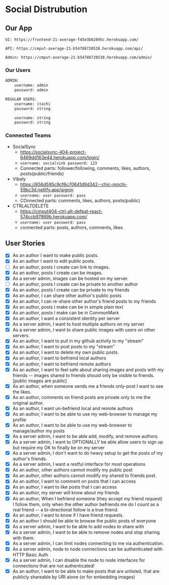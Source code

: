 # Social Distrubution
## Our App
`UI: https://frontend-21-average-f45e3b82895c.herokuapp.com/`

`API: https://cmput-average-21-b54788720538.herokuapp.com/api/`

`Admin: https://cmput-average-21-b54788720538.herokuapp.com/admin/`

### Our Users
```bash
ADMIN:
    username: admin
    password: admin

REGULAR USERS:
    username: itachi
    password: string

    username: string
    password: string
```

### Connected Teams
- SocialSync 
    - https://socialsync-404-project-6469dd163e44.herokuapp.com/login/
    - `username: socialsink password: 123`
    - Connected parts: follower/following, comments, likes, authors, posts(public/friends)
- Vibely
    - https://656d595c9cf6c70641d9d342--chic-mochi-59bc3d.netlify.app/signin
    - `username: user password: pass`
    -  COnnected parts: comments, likes, authors, posts(public)
- CTRLALTDELETE
    - https://cmput404-ctrl-alt-defeat-react-574ccb97869b.herokuapp.com/
    - `username: user password: pass`
    - connected parts: posts, authors, comments, likes


## User Stories
   
   - [x] As an author I want to make public posts.
   - [x] As an author I want to edit public posts.
   - [ ] As an author, posts I create can link to images.
   - [x] As an author, posts I create can be images.
   - [x] As a server admin, images can be hosted on my server.
   - [ ] As an author, posts I create can be private to another author
   - [x] As an author, posts I create can be private to my friends
   - [x] As an author, I can share other author's public posts
   - [x] As an author, I can re-share other author's friend posts to my friends
   - [x] As an author, posts I make can be in simple plain text
   - [x] As an author, posts I make can be in CommonMark
   - [x] As an author, I want a consistent identity per server
   - [x] As a server admin, I want to host multiple authors on my server
   - [x] As a server admin, I want to share public images with users
     on other servers.
   - [x] As an author, I want to pull in my github activity to my "stream"
   - [x] As an author, I want to post posts to my "stream"
   - [x] As an author, I want to delete my own public posts.
   - [x] As an author, I want to befriend local authors
   - [x] As an author, I want to befriend remote authors
   - [x] As an author, I want to feel safe about sharing images and posts
     with my friends -- images shared to friends should only be
     visible to friends. [public images are public]
   - [x] As an author, when someone sends me a friends only-post I want to
     see the likes.
   - [x] As an author, comments on friend posts are private only to me the
     original author.
   - [x] As an author, I want un-befriend local and remote authors
   - [x] As an author, I want to be able to use my web-browser to manage
     my profile
   - [x] As an author, I want to be able to use my web-browser to manage/author
     my posts
   - [x] As a server admin, I want to be able add, modify, and remove
     authors.
   - [x] As a server admin, I want to OPTIONALLY be able allow users to sign up but
     require my OK to finally be on my server
   - [x] As a server admin, I don't want to do heavy setup to get the
     posts of my author's friends.
   - [x] As a server admin, I want a restful interface for most operations
   - [x] As an author, other authors cannot modify my public post
   - [x] As an author, other authors cannot modify my shared to friends post.
   - [x] As an author, I want to comment on posts that I can access
   - [x] As an author, I want to like posts that I can access
   - [x] As an author, my server will know about my friends
   - [x] As an author, When I befriend someone (they accept my friend request) I follow them, only when
     the other author befriends me do I count as a real friend -- a bi-directional follow is a true friend.
   - [x] As an author, I want to know if I have friend requests.
   - [x] As an author I should be able to browse the public posts of everyone
   - [x] As a server admin, I want to be able to add nodes to share with
   - [x] As a server admin, I want to be able to remove nodes and stop
     sharing with them.
   - [x] As a server admin, I can limit nodes connecting to me via
     authentication.
   - [x] As a server admin, node to node connections can be authenticated
     with HTTP Basic Auth
   - [x] As a server admin, I can disable the node to node interfaces for
     connections that are not authenticated!
   - [x] As an author, I want to be able to make posts that are unlisted,
     that are publicly shareable by URI alone (or for embedding images)